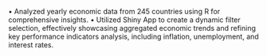 •	Analyzed yearly economic data from 245 countries using R for comprehensive insights.
•	Utilized Shiny App to create a dynamic filter selection, effectively showcasing aggregated economic trends and refining key performance indicators analysis, including inflation, unemployment, and interest rates.

